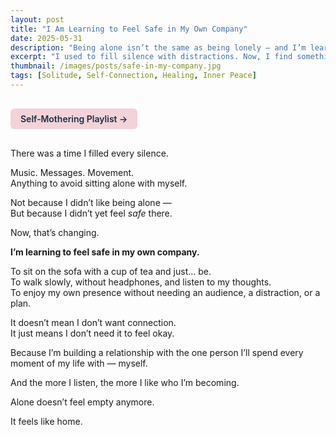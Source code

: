 ```yaml
---
layout: post
title: "I Am Learning to Feel Safe in My Own Company"
date: 2025-05-31
description: "Being alone isn’t the same as being lonely — and I’m learning to love the difference."
excerpt: "I used to fill silence with distractions. Now, I find something peaceful in simply being with myself."
thumbnail: /images/posts/safe-in-my-company.jpg
tags: [Solitude, Self-Connection, Healing, Inner Peace]
---
```


<a href="https://music.youtube.com/playlist?list=PLuO5E1rh5RqIzePJeOjdXo62gwnYJ748_&si=NvtF0mzI9Sx2IoPu&shuffle=1" 
   target="_blank" 
   class="back-button"
   style="display:inline-block; margin: 1rem auto; background-color: #F4D3D8; color: #1A2D41; padding: 0.5rem 1rem; border-radius: 6px; font-weight: 600; text-decoration: none;">
  Self‑Mothering Playlist →
</a>

There was a time I filled every silence.

Music. Messages. Movement.  
Anything to avoid sitting alone with myself.

Not because I didn’t like being alone —  
But because I didn’t yet feel *safe* there.

Now, that’s changing.

**I’m learning to feel safe in my own company.**

To sit on the sofa with a cup of tea and just… be.  
To walk slowly, without headphones, and listen to my thoughts.  
To enjoy my own presence without needing an audience, a distraction, or a plan.

It doesn’t mean I don’t want connection.  
It just means I don’t need it to feel okay.

Because I’m building a relationship with the one person I’ll spend every moment of my life with — myself.

And the more I listen, the more I like who I’m becoming.

Alone doesn’t feel empty anymore.

It feels like home.
